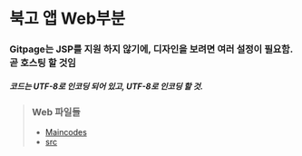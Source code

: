 # 북고 앱 Web부분
### Gitpage는 JSP를 지원 하지 않기에, 디자인을 보려면 여러 설정이 필요함. 곧 호스팅 할 것임 
##### 코드는 UTF-8로 인코딩 되어 있고, UTF-8로 인코딩 할 것.



> ### Web 파일들
> * [Maincodes](https://github.com/lHealMel/Tomcat_Buk_web/tree/master/WebContent)
> * [src](https://github.com/lHealMel/Tomcat_Buk_web/tree/master/src)
